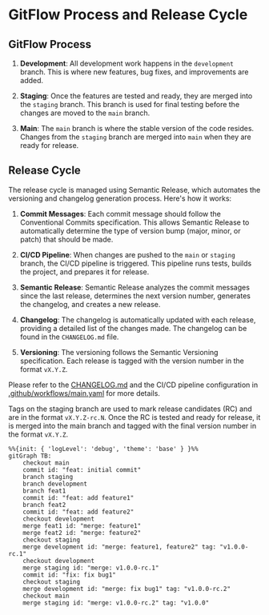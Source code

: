 # GitFlow Process and Release Cycle

## GitFlow Process

1. **Development**: All development work happens in the `development` branch. This is where new features, bug fixes, and improvements are added.

2. **Staging**: Once the features are tested and ready, they are merged into the `staging` branch. This branch is used for final testing before the changes are moved to the `main` branch.

3. **Main**: The `main` branch is where the stable version of the code resides. Changes from the `staging` branch are merged into `main` when they are ready for release.

## Release Cycle

The release cycle is managed using Semantic Release, which automates the versioning and changelog generation process. Here's how it works:

1. **Commit Messages**: Each commit message should follow the Conventional Commits specification. This allows Semantic Release to automatically determine the type of version bump (major, minor, or patch) that should be made.

2. **CI/CD Pipeline**: When changes are pushed to the `main` or `staging` branch, the CI/CD pipeline is triggered. This pipeline runs tests, builds the project, and prepares it for release.

3. **Semantic Release**: Semantic Release analyzes the commit messages since the last release, determines the next version number, generates the changelog, and creates a new release.

4. **Changelog**: The changelog is automatically updated with each release, providing a detailed list of the changes made. The changelog can be found in the `CHANGELOG.md` file.

5. **Versioning**: The versioning follows the Semantic Versioning specification. Each release is tagged with the version number in the format `vX.Y.Z`.

Please refer to the [CHANGELOG.md](CHANGELOG.md) and the CI/CD pipeline configuration in [.github/workflows/main.yaml](.github/workflows/main.yaml) for more details.

Tags on the staging branch are used to mark release candidates (RC) and are in the format `vX.Y.Z-rc.N`. Once the RC is tested and ready for release, it is merged into the main branch and tagged with the final version number in the format `vX.Y.Z`.

``` mermaid
%%{init: { 'logLevel': 'debug', 'theme': 'base' } }%%
gitGraph TB:
    checkout main
    commit id: "feat: initial commit"
    branch staging
    branch development
    branch feat1
    commit id: "feat: add feature1"
    branch feat2
    commit id: "feat: add feature2"
    checkout development
    merge feat1 id: "merge: feature1"
    merge feat2 id: "merge: feature2"
    checkout staging
    merge development id: "merge: feature1, feature2" tag: "v1.0.0-rc.1"
    checkout development
    merge staging id: "merge: v1.0.0-rc.1"
    commit id: "fix: fix bug1"
    checkout staging
    merge development id: "merge: fix bug1" tag: "v1.0.0-rc.2"
    checkout main
    merge staging id: "merge: v1.0.0-rc.2" tag: "v1.0.0"
```
